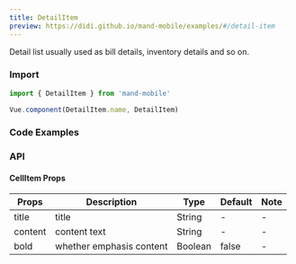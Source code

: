 ```yaml
---
title: DetailItem
preview: https://didi.github.io/mand-mobile/examples/#/detail-item
---
```


Detail list usually used as bill details, inventory details and so on.

### Import

```javascript
import { DetailItem } from 'mand-mobile'

Vue.component(DetailItem.name, DetailItem)
```

### Code Examples
<!-- DEMO -->

### API

#### CellItem Props
|Props | Description | Type | Default | Note|
|----|-----|------|------|------|
|title|title|String|-|-|
|content|content text|String|-|-|
|bold|whether emphasis content|Boolean|false|-|
